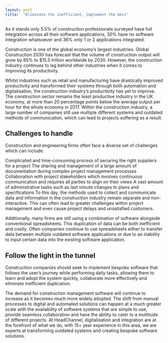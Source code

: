 ```yaml
---
layout: post
title:  "Eliminate the inefficient, implement the best"
--- 
```

As it stands only 5.5% of construction professionals surveyed have full integration across all their software applications, 30% have no software integration whatsoever and 36% only 1 or 2 applications integrated.

Construction is one of the global economy’s largest industries. Global Construction 2030 has forecast that the volume of construction output will grow by 85% to $15.5 trillion worldwide by 2030. However, the construction industry continues to lag behind other industries when it comes to improving its productivity.

Whilst industries such as retail and manufacturing have drastically improved productivity and transformed their systems through both automation and digitalisation, the construction industry’s productivity has yet to improve. The construction sector remains the least productive industry in the UK economy, at more than 20 percentage points below the average output per hour for the whole economy in 2017. Within the construction industry, a large number of companies still use multiple different systems and outdated methods of communication, which can lead to projects suffering as a result.

## Challenges to handle
Construction and engineering firms often face a diverse set of challenges which can include:

Complicated and time-consuming process of securing the right suppliers for a project
The sharing and management of a large amount of documentation during complex project management processes
Collaboration with project stakeholders which involves continuous communication and requires all parties to align on their views
A vast amount of administrative tasks such as last minute changes to plans and specifications
To this day, the methods used to collect and communicate data and information in the construction industry remain separate and non-interactive. This can often lead to greater challenges within project management and even cause project delays and unsatisfied customers.

Additionally, many firms are still using a combination of software alongside conventional spreadsheets. This duplication of data can be both inefficient and costly. Often companies continue to use spreadsheets either to transfer data between multiple outdated software applications or due to an inability to input certain data into the existing software application.

## Follow the light in the tunnel
Construction companies should seek to implement bespoke software that follows the user’s journey while performing daily tasks, allowing them to learn and adopt the system quickly, collaborate more effectively and eliminate inefficient duplication.

The demand for construction management software will continue to increase as it becomes much more widely adopted. The shift from manual processes to digital and automated solutions can happen at a much greater scale with the availability of software systems that are simple to use, provide seamless collaboration and have the ability to cater to a multitude of different projects. At HeadChannel, digitalisation and integration are at the forefront of what we do, with 15+ year experience in this area, we are experts at transforming outdated systems and creating bespoke software solutions.
